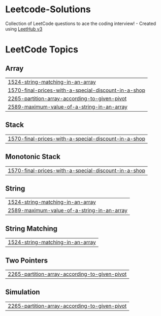 # Leetcode-Solutions
Collection of LeetCode questions to ace the coding interview! - Created using [LeetHub v3](https://github.com/raphaelheinz/LeetHub-3.0)

<!---LeetCode Topics Start-->
# LeetCode Topics
## Array
|  |
| ------- |
| [1524-string-matching-in-an-array](https://github.com/MrLionByte/Leetcode-Solutions/tree/master/1524-string-matching-in-an-array) |
| [1570-final-prices-with-a-special-discount-in-a-shop](https://github.com/MrLionByte/Leetcode-Solutions/tree/master/1570-final-prices-with-a-special-discount-in-a-shop) |
| [2265-partition-array-according-to-given-pivot](https://github.com/MrLionByte/Leetcode-Solutions/tree/master/2265-partition-array-according-to-given-pivot) |
| [2589-maximum-value-of-a-string-in-an-array](https://github.com/MrLionByte/Leetcode-Solutions/tree/master/2589-maximum-value-of-a-string-in-an-array) |
## Stack
|  |
| ------- |
| [1570-final-prices-with-a-special-discount-in-a-shop](https://github.com/MrLionByte/Leetcode-Solutions/tree/master/1570-final-prices-with-a-special-discount-in-a-shop) |
## Monotonic Stack
|  |
| ------- |
| [1570-final-prices-with-a-special-discount-in-a-shop](https://github.com/MrLionByte/Leetcode-Solutions/tree/master/1570-final-prices-with-a-special-discount-in-a-shop) |
## String
|  |
| ------- |
| [1524-string-matching-in-an-array](https://github.com/MrLionByte/Leetcode-Solutions/tree/master/1524-string-matching-in-an-array) |
| [2589-maximum-value-of-a-string-in-an-array](https://github.com/MrLionByte/Leetcode-Solutions/tree/master/2589-maximum-value-of-a-string-in-an-array) |
## String Matching
|  |
| ------- |
| [1524-string-matching-in-an-array](https://github.com/MrLionByte/Leetcode-Solutions/tree/master/1524-string-matching-in-an-array) |
## Two Pointers
|  |
| ------- |
| [2265-partition-array-according-to-given-pivot](https://github.com/MrLionByte/Leetcode-Solutions/tree/master/2265-partition-array-according-to-given-pivot) |
## Simulation
|  |
| ------- |
| [2265-partition-array-according-to-given-pivot](https://github.com/MrLionByte/Leetcode-Solutions/tree/master/2265-partition-array-according-to-given-pivot) |
<!---LeetCode Topics End-->
